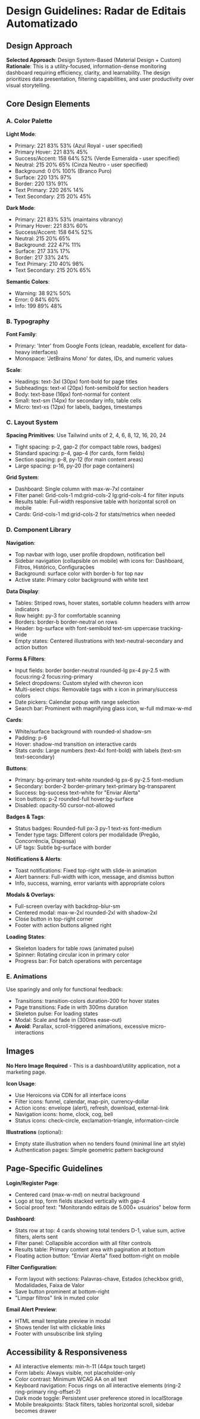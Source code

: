 # Design Guidelines: Radar de Editais Automatizado

## Design Approach
**Selected Approach**: Design System-Based (Material Design + Custom)  
**Rationale**: This is a utility-focused, information-dense monitoring dashboard requiring efficiency, clarity, and learnability. The design prioritizes data presentation, filtering capabilities, and user productivity over visual storytelling.

## Core Design Elements

### A. Color Palette

**Light Mode**:
- Primary: 221 83% 53% (Azul Royal - user specified)
- Primary Hover: 221 83% 45%
- Success/Accent: 158 64% 52% (Verde Esmeralda - user specified)
- Neutral: 215 20% 65% (Cinza Neutro - user specified)
- Background: 0 0% 100% (Branco Puro)
- Surface: 220 13% 97%
- Border: 220 13% 91%
- Text Primary: 220 26% 14%
- Text Secondary: 215 20% 45%

**Dark Mode**:
- Primary: 221 83% 53% (maintains vibrancy)
- Primary Hover: 221 83% 60%
- Success/Accent: 158 64% 52%
- Neutral: 215 20% 65%
- Background: 222 47% 11%
- Surface: 217 33% 17%
- Border: 217 33% 24%
- Text Primary: 210 40% 98%
- Text Secondary: 215 20% 65%

**Semantic Colors**:
- Warning: 38 92% 50%
- Error: 0 84% 60%
- Info: 199 89% 48%

### B. Typography

**Font Family**:
- Primary: 'Inter' from Google Fonts (clean, readable, excellent for data-heavy interfaces)
- Monospace: 'JetBrains Mono' for dates, IDs, and numeric values

**Scale**:
- Headings: text-3xl (30px) font-bold for page titles
- Subheadings: text-xl (20px) font-semibold for section headers
- Body: text-base (16px) font-normal for content
- Small: text-sm (14px) for secondary info, table cells
- Micro: text-xs (12px) for labels, badges, timestamps

### C. Layout System

**Spacing Primitives**: Use Tailwind units of 2, 4, 6, 8, 12, 16, 20, 24  
- Tight spacing: p-2, gap-2 (for compact table rows, badges)
- Standard spacing: p-4, gap-4 (for cards, form fields)
- Section spacing: p-8, py-12 (for main content areas)
- Large spacing: p-16, py-20 (for page containers)

**Grid System**:
- Dashboard: Single column with max-w-7xl container
- Filter panel: Grid-cols-1 md:grid-cols-2 lg:grid-cols-4 for filter inputs
- Results table: Full-width responsive table with horizontal scroll on mobile
- Cards: Grid-cols-1 md:grid-cols-2 for stats/metrics when needed

### D. Component Library

**Navigation**:
- Top navbar with logo, user profile dropdown, notification bell
- Sidebar navigation (collapsible on mobile) with icons for: Dashboard, Filtros, Histórico, Configurações
- Background: surface color with border-b for top nav
- Active state: Primary color background with white text

**Data Display**:
- Tables: Striped rows, hover states, sortable column headers with arrow indicators
- Row height: py-3 for comfortable scanning
- Borders: border-b border-neutral on rows
- Header: bg-surface with font-semibold text-sm uppercase tracking-wide
- Empty states: Centered illustrations with text-neutral-secondary and action button

**Forms & Filters**:
- Input fields: border border-neutral rounded-lg px-4 py-2.5 with focus:ring-2 focus:ring-primary
- Select dropdowns: Custom styled with chevron icon
- Multi-select chips: Removable tags with x icon in primary/success colors
- Date pickers: Calendar popup with range selection
- Search bar: Prominent with magnifying glass icon, w-full md:max-w-md

**Cards**:
- White/surface background with rounded-xl shadow-sm
- Padding: p-6
- Hover: shadow-md transition on interactive cards
- Stats cards: Large numbers (text-4xl font-bold) with labels (text-sm text-secondary)

**Buttons**:
- Primary: bg-primary text-white rounded-lg px-6 py-2.5 font-medium
- Secondary: border-2 border-primary text-primary bg-transparent
- Success: bg-success text-white for "Enviar Alerta"
- Icon buttons: p-2 rounded-full hover:bg-surface
- Disabled: opacity-50 cursor-not-allowed

**Badges & Tags**:
- Status badges: Rounded-full px-3 py-1 text-xs font-medium
- Tender type tags: Different colors per modalidade (Pregão, Concorrência, Dispensa)
- UF tags: Subtle bg-surface with border

**Notifications & Alerts**:
- Toast notifications: Fixed top-right with slide-in animation
- Alert banners: Full-width with icon, message, and dismiss button
- Info, success, warning, error variants with appropriate colors

**Modals & Overlays**:
- Full-screen overlay with backdrop-blur-sm
- Centered modal: max-w-2xl rounded-2xl with shadow-2xl
- Close button in top-right corner
- Footer with action buttons aligned right

**Loading States**:
- Skeleton loaders for table rows (animated pulse)
- Spinner: Rotating circular icon in primary color
- Progress bar: For batch operations with percentage

### E. Animations

Use sparingly and only for functional feedback:
- Transitions: transition-colors duration-200 for hover states
- Page transitions: Fade in with 300ms duration
- Skeleton pulse: For loading states
- Modal: Scale and fade in (300ms ease-out)
- **Avoid**: Parallax, scroll-triggered animations, excessive micro-interactions

## Images

**No Hero Image Required** - This is a dashboard/utility application, not a marketing page.

**Icon Usage**:
- Use Heroicons via CDN for all interface icons
- Filter icons: funnel, calendar, map-pin, currency-dollar
- Action icons: envelope (alert), refresh, download, external-link
- Navigation icons: home, clock, cog, bell
- Status icons: check-circle, exclamation-triangle, information-circle

**Illustrations** (optional):
- Empty state illustration when no tenders found (minimal line art style)
- Authentication pages: Simple geometric pattern background

## Page-Specific Guidelines

**Login/Register Page**:
- Centered card (max-w-md) on neutral background
- Logo at top, form fields stacked vertically with gap-4
- Social proof text: "Monitorando editais de 5.000+ usuários" below form

**Dashboard**:
- Stats row at top: 4 cards showing total tenders D-1, value sum, active filters, alerts sent
- Filter panel: Collapsible accordion with all filter controls
- Results table: Primary content area with pagination at bottom
- Floating action button: "Enviar Alerta" fixed bottom-right on mobile

**Filter Configuration**:
- Form layout with sections: Palavras-chave, Estados (checkbox grid), Modalidades, Faixa de Valor
- Save button prominent at bottom-right
- "Limpar filtros" link in muted color

**Email Alert Preview**:
- HTML email template preview in modal
- Shows tender list with clickable links
- Footer with unsubscribe link styling

## Accessibility & Responsiveness

- All interactive elements: min-h-11 (44px touch target)
- Form labels: Always visible, not placeholder-only
- Color contrast: Minimum WCAG AA on all text
- Keyboard navigation: Focus rings on all interactive elements (ring-2 ring-primary ring-offset-2)
- Dark mode toggle: Persistent user preference stored in localStorage
- Mobile breakpoints: Stack filters, tables horizontal scroll, sidebar becomes drawer